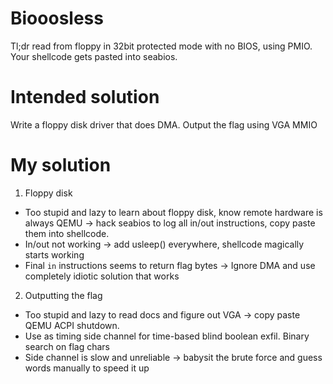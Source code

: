 # Biooosless

Tl;dr read from floppy in 32bit protected mode with no BIOS, using PMIO. Your shellcode gets pasted into seabios.

# Intended solution

Write a floppy disk driver that does DMA. Output the flag using VGA MMIO

# My solution

1. Floppy disk

- Too stupid and lazy to learn about floppy disk, know remote hardware is always QEMU -> hack seabios to log all in/out instructions, copy paste them into shellcode.
- In/out not working -> add usleep() everywhere, shellcode magically starts working
- Final `in` instructions seems to return flag bytes -> Ignore DMA and use completely idiotic solution that works

2. Outputting the flag

- Too stupid and lazy to read docs and figure out VGA -> copy paste QEMU ACPI shutdown.
- Use as timing side channel for time-based blind boolean exfil. Binary search on flag chars
- Side channel is slow and unreliable -> babysit the brute force and guess words manually to speed it up
